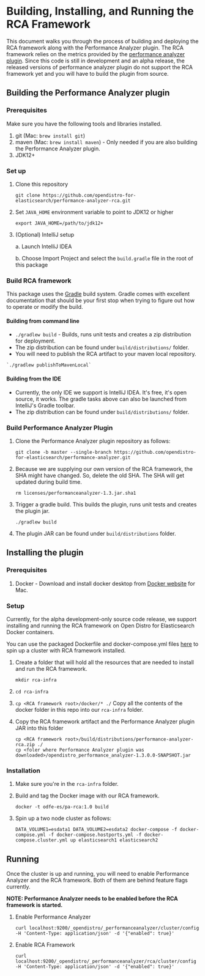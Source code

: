 # Building, Installing, and Running the RCA Framework

This document walks you through the process of building and deploying the RCA framework along with the Performance Analyzer plugin. The RCA framework relies on the metrics provided by the [performance analyzer plugin](https://github.com/opendistro-for-elasticsearch/performance-analyzer). Since this code is still in development and an alpha release, the released versions of performance analyzer plugin do not support the RCA framework yet and you will have to build the plugin from source.

    
 ## Building the Performance Analyzer plugin
 
 ### Prerequisites
 Make sure you have the following tools and libraries installed.
 1. git (Mac: `brew install git`)
 2. maven (Mac: `brew install maven`) - Only needed if you are also building the Performance Analyzer plugin.
 3. JDK12+
 
 ### Set up
 1. Clone this repository
 
    `git clone https://github.com/opendistro-for-elasticsearch/performance-analyzer-rca.git`
    
 2. Set `JAVA_HOME` environment variable to point to JDK12 or higher
 
    `export JAVA_HOME=/path/to/jdk12+`
 
 3. (Optional) IntelliJ setup
 
    a. Launch IntelliJ IDEA
    
    b. Choose Import Project and select the `build.gradle` file in the root of this package
 
### Build RCA framework
This package uses the [Gradle](https://docs.gradle.org/current/userguide/userguide.html) build system. Gradle comes with excellent documentation that should be your first stop when trying to figure out how to operate or modify the build.
#### Building from command line
   * `./gradlew build` - Builds, runs unit tests and creates a zip distribution for deployment.
   * The zip distribution can be found under `build/distributions/` folder.
   * You will need to publish the RCA artifact to your maven local repository.
    
    `./gradlew publishToMavenLocal`
        
#### Building from the IDE
   * Currently, the only IDE we support is IntelliJ IDEA. It's free, it's open source, it works. The gradle tasks above can also be launched from IntelliJ's Gradle toolbar.
   * The zip distribution can be found under `build/distributions/` folder.
 
### Build Performance Analyzer Plugin
1. Clone the Performance Analyzer plugin repository as follows:
 
    `git clone -b master --single-branch https://github.com/opendistro-for-elasticsearch/performance-analyzer.git`
    
2. Because we are supplying our own version of the RCA framework, the SHA might have changed. So, delete the old SHA. The SHA will get updated during build time.
 
    `rm licenses/performanceanalyzer-1.3.jar.sha1`

3. Trigger a gradle build. This builds the plugin, runs unit tests and creates the plugin jar.
 
    `./gradlew build`
    
4. The plugin JAR can be found under `build/distributions` folder.
 
## Installing the plugin
 
### Prerequisites

1. Docker - Download and install docker desktop from [Docker website](https://docs.docker.com/docker-for-mac/install/) for Mac.
 
### Setup

Currently, for the alpha development-only source code release, we support installing and running the RCA framework on Open Distro for Elasticsearch Docker containers.
  
You can use the packaged Dockerfile and docker-compose.yml files [here](./docker) to spin up a cluster with RCA framework installed.
  
1. Create a folder that will hold all the resources that are needed to install and run the RCA framework.
    
   `mkdir rca-infra`

2. `cd rca-infra`

3. `cp <RCA framework root>/docker/* ./` Copy all the contents of the docker folder in this repo into our `rca-infra` folder.

4. Copy the RCA framework artifact and the Performance Analyzer plugin JAR into this folder
 
    `cp <RCA framework root>/build/distributions/performance-analyzer-rca.zip ./`  
    `cp <foler where Performance Analyzer plugin was downloaded>/opendistro_performance_analyzer-1.3.0.0-SNAPSHOT.jar`
 
 ### Installation
 
 1. Make sure you're in the `rca-infra` folder.
 
 2. Build and tag the Docker image with our RCA framework.
    
    `docker -t odfe-es/pa-rca:1.0 build`
 
 3. Spin up a two node cluster as follows:
 
    `DATA_VOLUME1=esdata1 DATA_VOLUME2=esdata2 docker-compose -f docker-compose.yml -f docker-compose.hostports.yml -f docker-compose.cluster.yml up elasticsearch1 elasticsearch2`
 
 ## Running
 
Once the cluster is up and running, you will need to enable Performance Analyzer and the RCA framework. Both of them are behind feature flags currently.
 
 **NOTE: Performance Analyzer needs to be enabled before the RCA framework is started.**
  
 1. Enable Performance Analyzer
 
    `curl localhost:9200/_opendistro/_performanceanalyzer/cluster/config -H 'Content-Type: application/json' -d '{"enabled": true}' `
 
 2. Enable RCA Framework
 
    `curl localhost:9200/_opendistro/_performanceanalyzer/rca/cluster/config -H 'Content-Type: application/json' -d '{"enabled": true}' `
